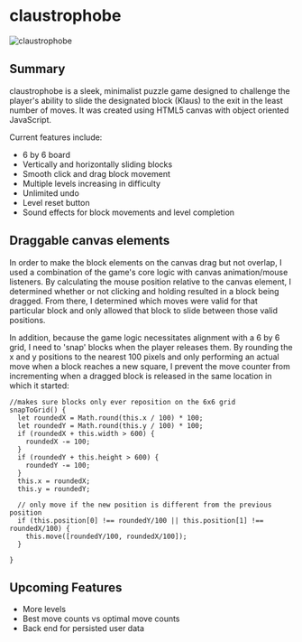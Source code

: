 # claustrophobe

![claustrophobe](https://i.imgur.com/ZQv94Ik.png)

## Summary
claustrophobe is a sleek, minimalist puzzle game designed to challenge the player's ability to slide the designated block (Klaus) to the exit in the least number of moves. It was created using HTML5 canvas with object oriented JavaScript.

Current features include:
* 6 by 6 board
* Vertically and horizontally sliding blocks
* Smooth click and drag block movement
* Multiple levels increasing in difficulty
* Unlimited undo
* Level reset button
* Sound effects for block movements and level completion

## Draggable canvas elements
In order to make the block elements on the canvas drag but not overlap, I used a combination of the game's core logic with canvas animation/mouse listeners. By calculating the mouse position relative to the canvas element, I determined whether or not clicking and holding resulted in a block being dragged. From there, I determined which moves were valid for that particular block and only allowed that block to slide between those valid positions.

In addition, because the game logic necessitates alignment with a 6 by 6 grid, I need to 'snap' blocks when the player releases them. By rounding the x and y positions to the nearest 100 pixels and only performing an actual move when a block reaches a new square, I prevent the move counter from incrementing when a dragged block is released in the same location in which it started:

```
//makes sure blocks only ever reposition on the 6x6 grid
snapToGrid() {
  let roundedX = Math.round(this.x / 100) * 100;
  let roundedY = Math.round(this.y / 100) * 100;
  if (roundedX + this.width > 600) {
    roundedX -= 100;
  }
  if (roundedY + this.height > 600) {
    roundedY -= 100;
  }
  this.x = roundedX;
  this.y = roundedY;

  // only move if the new position is different from the previous position
  if (this.position[0] !== roundedY/100 || this.position[1] !== roundedX/100) {
    this.move([roundedY/100, roundedX/100]);
  }

}
```  

## Upcoming Features
* More levels
* Best move counts vs optimal move counts
* Back end for persisted user data 
